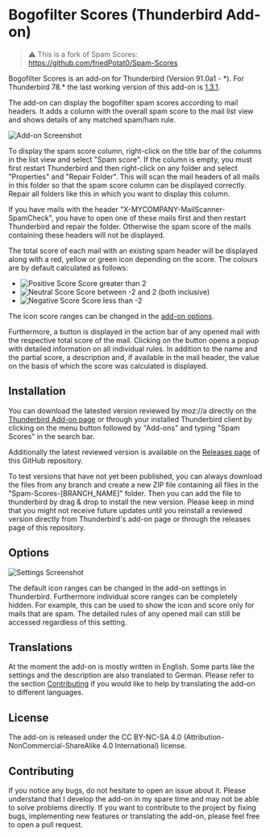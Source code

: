 # Bogofilter Scores (Thunderbird Add-on)

> :warning: This is a fork of Spam Scores: https://github.com/friedPotat0/Spam-Scores

Bogofilter Scores is an add-on for Thunderbird (Version 91.0a1 - \*). For Thunderbird 78.* the last working version of this add-on is [1.3.1](https://github.com/friedPotat0/Spam-Scores/releases/tag/1.3.1).

The add-on can display the bogofilter spam scores according to mail headers. It adds a column with the overall spam score to the mail list view and shows details of any matched spam/ham rule.

![Add-on Screenshot](https://raw.githubusercontent.com/friedPotat0/Spam-Scores/master/images/screenshot.jpg)

To display the spam score column, right-click on the title bar of the columns in the list view and select "Spam score". If the column is empty, you must first restart Thunderbird and then right-click on any folder and select "Properties" and "Repair Folder". This will scan the mail headers of all mails in this folder so that the spam score column can be displayed correctly. Repair all folders like this in which you want to display this column.

If you have mails with the header "X-MYCOMPANY-MailScanner-SpamCheck", you have to open one of these mails first and then restart Thunderbird and repair the folder. Otherwise the spam score of the mails containing these headers will not be displayed.

The total score of each mail with an existing spam header will be displayed along with a red, yellow or green icon depending on the score. The colours are by default calculated as follows:

- ![Positive Score](https://raw.githubusercontent.com/friedPotat0/Spam-Scores/master/images/score_positive.png) Score greater than 2
- ![Neutral Score](https://raw.githubusercontent.com/friedPotat0/Spam-Scores/master/images/score_neutral.png) Score between -2 and 2 (both inclusive)
- ![Negative Score](https://raw.githubusercontent.com/friedPotat0/Spam-Scores/master/images/score_negative.png) Score less than -2

The icon score ranges can be changed in the [add-on options](#options).

Furthermore, a button is displayed in the action bar of any opened mail with the respective total score of the mail. Clicking on the button opens a popup with detailed information on all individual rules. In addition to the name and the partial score, a description and, if available in the mail header, the value on the basis of which the score was calculated is displayed.

## Installation

You can download the latested version reviewed by moz://a directly on the [Thunderbird Add-on page](https://addons.thunderbird.net/de/thunderbird/addon/spam-scores/) or through your installed Thunderbird client by clicking on the menu button followed by "Add-ons" and typing "Spam Scores" in the search bar.

Additionally the latest reviewed version is available on the [Releases page](https://github.com/friedPotat0/Spam-Scores/releases) of this GitHub repository.

To test versions that have not yet been published, you can always download the files from any branch and create a new ZIP file containing all files in the "Spam-Scores-[BRANCH_NAME]" folder. Then you can add the file to thunderbird by drag & drop to install the new version. Please keep in mind that you might not receive future updates until you reinstall a reviewed version directly from Thunderbird's add-on page or through the releases page of this repository.

## Options

![Settings Screenshot](https://raw.githubusercontent.com/friedPotat0/Spam-Scores/master/images/screenshot_settings.jpg)

The default icon ranges can be changed in the add-on settings in Thunderbird. Furthermore individual score ranges can be completely hidden. For example, this can be used to show the icon and score only for mails that are spam. The detailed rules of any opened mail can still be accessed regardless of this setting.

## Translations

At the moment the add-on is mostly written in English. Some parts like the settings and the description are also translated to German. Please refer to the section [Contributing](#contributing) if you would like to help by translating the add-on to different languages.

## License

The add-on is released under the CC BY-NC-SA 4.0 (Attribution-NonCommercial-ShareAlike 4.0 International) license.

## Contributing

If you notice any bugs, do not hesitate to open an issue about it. Please understand that I develop the add-on in my spare time and may not be able to solve problems directly. If you want to contribute to the project by fixing bugs, implementing new features or translating the add-on, please feel free to open a pull request.
